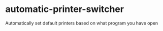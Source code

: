 # automatic-printer-switcher
Automatically set default printers based on what program you have open
